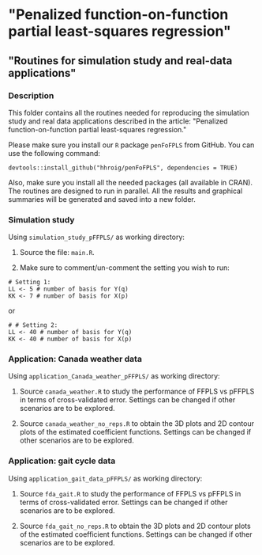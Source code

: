 # "Penalized function-on-function partial least-squares regression"

## "Routines for simulation study and real-data applications"



### Description

This folder contains all the routines needed for reproducing the simulation study and real data applications described in the article: "Penalized function-on-function partial least-squares regression."

Please make sure you install our `R` package `penFoFPLS` from GitHub. You can use the following command:

```
devtools::install_github("hhroig/penFoFPLS", dependencies = TRUE)
```

Also, make sure you install all the needed packages (all available in CRAN). The routines are designed to run in parallel. All the results and graphical summaries will be generated and saved into a new folder.


### Simulation study

Using `simulation_study_pFFPLS/` as working directory:

1. Source the file: `main.R`. 

2. Make sure to comment/un-comment the setting you wish to run:

```
# Setting 1:
LL <- 5 # number of basis for Y(q)
KK <- 7 # number of basis for X(p)
```

or


```{r set2, eval=FALSE}
# # Setting 2: 
LL <- 40 # number of basis for Y(q)
KK <- 40 # number of basis for X(p)
```


### Application: Canada weather data

Using `application_Canada_weather_pFFPLS/` as working directory:

1. Source `canada_weather.R` to study the performance of FFPLS vs pFFPLS in terms of cross-validated error. Settings can be changed if other scenarios are to be explored.

2. Source `canada_weather_no_reps.R` to obtain the 3D plots and 2D contour plots of the estimated coefficient functions. Settings can be changed if other scenarios are to be explored.



### Application: gait cycle data

Using `application_gait_data_pFFPLS/` as working directory:

1. Source `fda_gait.R` to study the performance of FFPLS vs pFFPLS in terms of cross-validated error. Settings can be changed if other scenarios are to be explored.

2. Source `fda_gait_no_reps.R` to obtain the 3D plots and 2D contour plots of the estimated coefficient functions. Settings can be changed if other scenarios are to be explored.




